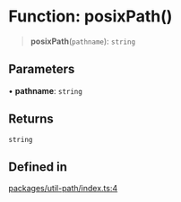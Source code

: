 # Function: posixPath()

> **posixPath**(`pathname`): `string`

## Parameters

• **pathname**: `string`

## Returns

`string`

## Defined in

[packages/util-path/index.ts:4](https://github.com/andreisergiu98/baeta/blob/e352a1ec749c5b23df693f5f8373ac0b75347349/packages/util-path/index.ts#L4)
